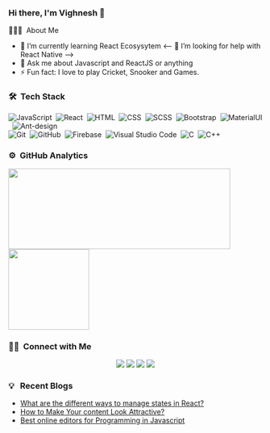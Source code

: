 ### Hi there, I'm Vighnesh 👋

👨🏻‍💻 &nbsp;About Me
- 🌱 I’m currently learning React Ecosysytem 
<-- 🤔 I’m looking for help with React Native -->
- 💬 Ask me about Javascript and ReactJS or anything 
- ⚡ Fun fact: I love to play Cricket, Snooker and Games.

### 🛠 &nbsp;Tech Stack
![JavaScript](https://img.shields.io/badge/-JavaScript-05122A?style=flat&logo=javascript)&nbsp;
![React](https://img.shields.io/badge/-React-05122A?style=flat&logo=react)&nbsp;
![HTML](https://img.shields.io/badge/-HTML-05122A?style=flat&logo=HTML5)&nbsp;
![CSS](https://img.shields.io/badge/-CSS-05122A?style=flat&logo=CSS3&logoColor=1572B6)&nbsp;
![SCSS](https://img.shields.io/badge/-Sass-05122A?style=flat&logo=sass)&nbsp;
![Bootstrap](https://img.shields.io/badge/-Bootstrap-05122A?style=flat&logo=bootstrap&logoColor=563D7C)&nbsp;
![MaterialUI](https://img.shields.io/badge/-MaterialUI-05122A?style=flat&logo=material-ui)&nbsp;
![Ant-design](https://img.shields.io/badge/-Antdesign-05122A?style=flat&logo=ant-design)\
![Git](https://img.shields.io/badge/-Git-05122A?style=flat&logo=git)&nbsp;
![GitHub](https://img.shields.io/badge/-GitHub-05122A?style=flat&logo=github)&nbsp;
![Firebase](https://img.shields.io/badge/-Firebase-05122A?style=flat&logo=firebase)&nbsp;
![Visual Studio Code](https://img.shields.io/badge/-Visual%20Studio%20Code-05122A?style=flat&logo=visual-studio-code&logoColor=007ACC)&nbsp;
![C](https://img.shields.io/badge/-C-05122A?style=flat&logo=C&logoColor=A8B9CC)&nbsp;
![C++](https://img.shields.io/badge/-C++-05122A?style=flat&logo=C%2B%2B&logoColor=00599C)&nbsp;


### ⚙️ &nbsp;GitHub Analytics

<p >
<a href="https://github.com/vghnsh">
  <img align="center" width="440" height="160em"  src="https://github-readme-stats.vercel.app/api?username=vghnsh&&show_icons=true&title_color=ffffff&icon_color=bb2acf&text_color=daf7dc&bg_color=151515"/>
  <img align="center" height="160em" src="https://github-readme-stats.anuraghazra1.vercel.app/api/top-langs/?username=vghnsh&layout=compact&theme=blue-green"/>
</a>
</p>

### 🤝🏻 &nbsp;Connect with Me

<p align="center">
<a href="https://linkedin.com/in/vigh"><img src="https://img.shields.io/badge/-Vighnesh%20Chaurasia-0077B5?style=flat&logo=Linkedin&logoColor=white"/></a>
<a href="mailto:vighneshc17@gmail.com"><img src="https://img.shields.io/badge/-vighneshc17@gmail.com-D14836?style=flat&logo=Gmail&logoColor=white"/></a>
<a href="https://instagram.com/vghnsh__"><img src="https://img.shields.io/badge/-@vghnsh__-E4405F?style=flat&logo=Instagram&logoColor=white"/></a>
<a href="https://facebook.com/vighnesh.chaurasia"><img src="https://img.shields.io/badge/-@vghnsh__-1877F2?style=flat&logo=Facebook&logoColor=white"/></a>
</p>

### 💡 &nbsp; Recent Blogs
- <a href="https://vighneshc.medium.com/what-are-the-different-ways-to-manage-states-in-react-be51690af2e8">What are the different ways to manage states in React?</a>
- <a href="https://vighneshc.medium.com/how-to-make-your-content-look-attractive-79244ee4524f">How to Make Your content Look Attractive? </a>
- <a href="https://vighneshc.medium.com/best-online-editors-for-programming-in-javascript-35e45f747061">Best online editors for Programming in Javascript</a>




